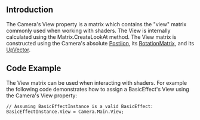 ## Introduction

The Camera's View property is a matrix which contains the "view" matrix commonly used when working with shaders. The View is internally calculated using the Matrix.CreateLookAt method. The View matrix is constructed using the Camera's absolute [Postiion](/frb/docs/index.php?title=FlatRedBall.Camera.Position.md "FlatRedBall.Camera.Position"), its [RotationMatrix](/frb/docs/index.php?title=FlatRedBall.Camera.RotationMatrix.md "FlatRedBall.Camera.RotationMatrix"), and its [UpVector](/frb/docs/index.php?title=FlatRedBall.Camera.UpVector.md "FlatRedBall.Camera.UpVector").

## Code Example

The View matrix can be used when interacting with shaders. For example the following code demonstrates how to assign a BasicEffect's View using the Camera's View property:

    // Assuming BasicEffectInstance is a valid BasicEffect:
    BasicEffectInstance.View = Camera.Main.View;
